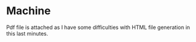 # Machine

Pdf file is attached as I have some difficulties with HTML file generation in this last minutes.
